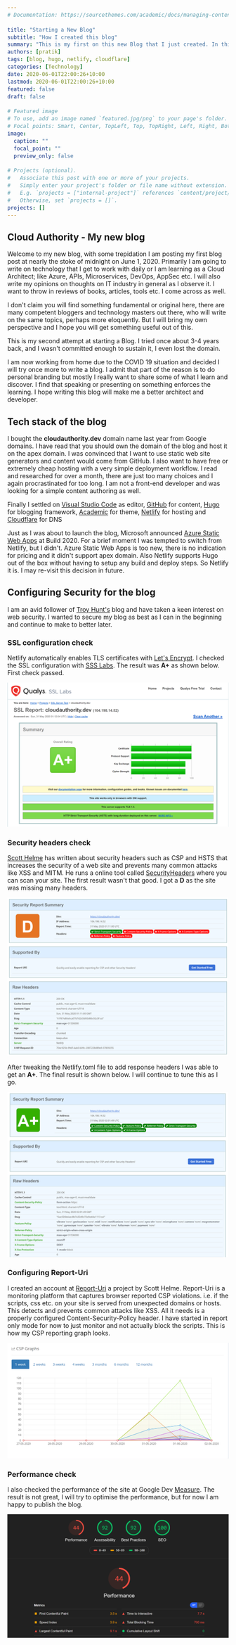 ```yaml
---
# Documentation: https://sourcethemes.com/academic/docs/managing-content/

title: "Starting a New Blog"
subtitle: "How I created this blog"
summary: "This is my first on this new Blog that I just created. In this post I say a few words on why I started to blog. I also describe how I used Hugo, Netlify and Cloudflare to build and host this blog site. Finally a few tips to configure the security settings for the site."
authors: [pratik]
tags: [blog, hugo, netlify, cloudflare]
categories: [Technology]
date: 2020-06-01T22:00:26+10:00
lastmod: 2020-06-01T22:00:26+10:00
featured: false
draft: false

# Featured image
# To use, add an image named `featured.jpg/png` to your page's folder.
# Focal points: Smart, Center, TopLeft, Top, TopRight, Left, Right, BottomLeft, Bottom, BottomRight.
image:
  caption: ""
  focal_point: ""
  preview_only: false

# Projects (optional).
#   Associate this post with one or more of your projects.
#   Simply enter your project's folder or file name without extension.
#   E.g. `projects = ["internal-project"]` references `content/project/deep-learning/index.md`.
#   Otherwise, set `projects = []`.
projects: []
---
```

## Cloud Authority - My new blog

Welcome to my new blog, with some trepidation I am posting my first blog post at nearly the stoke of midnight on June 1, 2020.
Primarily I am going to write on technology that I get to work with daily or I am learning as a Cloud Architect; like Azure, APIs, Microservices, DevOps, AppSec etc.
I will also write my opinions on thoughts on IT industry in general as I observe it.
I want to throw in reviews of books, articles, tools etc. I come across as well.

I don't claim you will find something fundamental or original here, there are many competent bloggers and technology masters out there, who will write on the same topics, perhaps more eloquently.
But I will bring my own perspective and I hope you will get something useful out of this.

This is my second attempt at starting a Blog. I tried once about 3-4 years back, and I wasn't committed enough to sustain it, I even lost the domain.

I am now working from home due to the COVID 19 situation and decided I will try once more to write a blog.
I admit that part of the reason is to do personal branding but mostly I really want to share some of what I learn and discover.
I find that speaking or presenting on something enforces the learning. I hope writing this blog will make me a better architect and developer.

## Tech stack of the blog

I bought the **cloudauthority.dev** domain name last year from Google domains.
I have read that you should own the domain of the blog and host it on the apex domain.
I was convinced that I want to use static web site generators and content would come from GitHub.
I also want to have free or extremely cheap hosting with a very simple deployment workflow.
I read and researched for over a month, there are just too many choices and I again procrastinated for too long.
I am not a front-end developer and was looking for a simple content authoring as well.

Finally I settled on [Visual Studio Code](https://code.visualstudio.com) as editor, [GitHub](https://github.com) for content, [Hugo](https://gohugo.io) for blogging framework, [Academic](https://sourcethemes.com/academic/) for theme, [Netlify](https://www.netlify.com) for hosting and [Cloudflare](https://www.cloudflare.com/dns/) for DNS

Just as I was about to launch the blog, Microsoft announced [Azure Static Web Apps](https://docs.microsoft.com/en-us/azure/static-web-apps/overview) at Build 2020.
For a brief moment I was tempted to switch from Netlify, but I didn't.
Azure Static Web Apps is too new, there is no indication for pricing and it didn't support apex domain.
Also Netlify supports Hugo out of the box without having to setup any build and deploy steps.
So Netlify it is. I may re-visit this decision in future.

## Configuring Security for the blog

I am an avid follower of [Troy Hunt's](https://www.troyhunt.com) blog and have taken a keen interest on web security. I wanted to secure my blog as best as I can in the beginning and continue to make to better later.

### SSL configuration check

Netlify automatically enables TLS certificates with [Let's Encrypt](https://letsencrypt.org).
I checked the SSL configuration with [SSS Labs](https://www.ssllabs.com/ssltest/).
The result was **A+** as shown below.
First check passed.

![SSL Labs Test Result](img/ssllabs-check.png)

### Security headers check

[Scott Helme](https://scotthelme.co.uk/) has written about security headers such as CSP and HSTS that increases the security of a web site and prevents many common attacks like XSS and MITM.
He runs a online tool called [SecurityHeaders](https://securityheaders.com) where you can scan your site.
The first result wasn't that good. I got a **D** as the site was missing many headers.

![Security Headers Initial Test Result](img/securityheaders-initial-check.png)

After tweaking the Netlify.toml file to add response headers I was able to get an **A+**.
The final result is shown below.
I will continue to tune this as I go.

![Security Headers Final Test Result](img/securityheaders-final-check.png)

### Configuring Report-Uri

I created an account at [Report-Uri](https://report-uri.com) a project by Scott Helme. Report-Uri is a monitoring platform that captures browser reported CSP violations. i.e. if the scripts, css etc. on your site is served from unexpected domains or hosts. This detects and prevents common attacks like XSS. All it needs is a properly configured Content-Security-Policy header. I have started in report only mode for now to just monitor and not actually block the scripts. This is how my CSP reporting graph looks.

![CSP Reporting Graph](img/csp-reporting-graph.png)

### Performance check

I also checked the performance of the site at Google Dev [Measure](https://web.dev/measure/).
The result is not great, I will try to optimise the performance, but for now I am happy to publish the blog.

![Performance Test Result](img/performance-check.png)